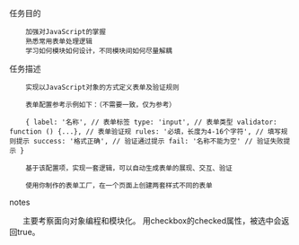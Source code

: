 任务目的

        加强对JavaScript的掌握
        熟悉常用表单处理逻辑
        学习如何模块如何设计，不同模块间如何尽量解耦
        
任务描述

        实现以JavaScript对象的方式定义表单及验证规则

        表单配置参考示例如下：（不需要一致，仅为参考）

        { label: '名称', // 表单标签 type: 'input', // 表单类型 validator: function () {...}, // 表单验证规 rules: '必填，长度为4-16个字符', // 填写规则提示 success: '格式正确', // 验证通过提示 fail: '名称不能为空' // 验证失败提示 }

        基于该配置项，实现一套逻辑，可以自动生成表单的展现、交互、验证

        使用你制作的表单工厂，在一个页面上创建两套样式不同的表单

notes

       主要考察面向对象编程和模块化。
       用checkbox的checked属性，被选中会返回true。
       
